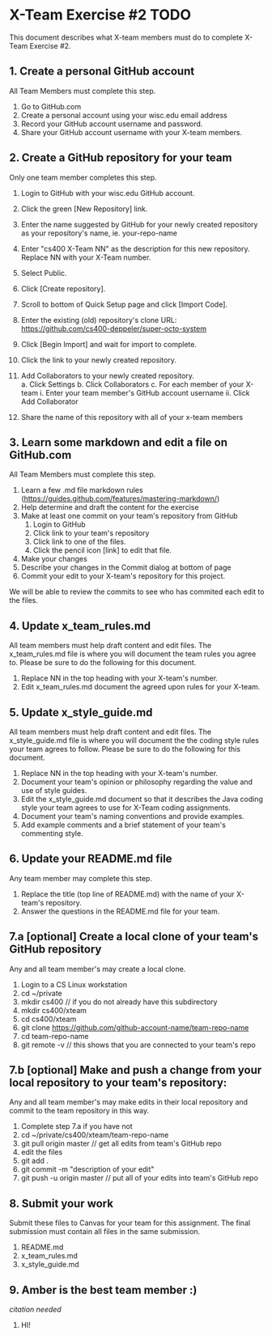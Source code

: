 # X-Team Exercise #2 TODO

This document describes what X-team members must do to complete X-Team Exercise #2.  

## 1. Create a personal GitHub account

All Team Members must complete this step.

  1. Go to GitHub.com
  2. Create a personal account using your wisc.edu email address
  3. Record your GitHub account username and password.
  4. Share your GitHub account username with your X-team members.

## 2. Create a GitHub repository for your team

Only one team member completes this step.

  1. Login to GitHub with your wisc.edu GitHub account.
  2. Click the green [New Repository] link.
  3. Enter the name suggested by GitHub for your newly created repository as your repository's name, ie.  your-repo-name
  4. Enter "cs400 X-Team NN" as the description for this new repository.  Replace NN with your X-Team number.
  5. Select Public.
  6. Click [Create repository].
  7. Scroll to bottom of Quick Setup page and click [Import Code].
  8. Enter the existing (old) repository's clone URL: https://github.com/cs400-deppeler/super-octo-system
  9. Click [Begin Import] and wait for import to complete.
  10. Click the link to your newly created repository.
  11. Add Collaborators to your newly created repository.  
     a. Click Settings
     b. Click Collaborators
     c. For each member of your X-team
        i. Enter your team member's GitHub account username
        ii. Click Add Collaborator
        
  11. Share the name of this repository with all of your x-team members

## 3. Learn some markdown and edit a file on GitHub.com

All Team Members must complete this step.

  1. Learn a few .md file markdown rules (https://guides.github.com/features/mastering-markdown/)
  2. Help determine and draft the content for the exercise
  3. Make at least one commit on your team's repository from GitHub
     1. Login to GitHub
     2. Click link to your team's repository
     3. Click link to one of the files.
     4. Click the pencil icon [link] to edit that file.
  6. Make your changes
  7. Describe your changes in the Commit dialog at bottom of page
  8. Commit your edit to your X-team's repository for this project.

We will be able to review the commits to see who has commited each edit to the files.

## 4. Update x_team_rules.md

All team members must help draft content and edit files.  The x_team_rules.md file is where you will document the team rules you agree to.  Please be sure to do the following for this document.

1. Replace NN in the top heading with your X-team's number.
2. Edit x_team_rules.md document the agreed upon rules for your X-team.

## 5. Update x_style_guide.md

All team members must help draft content and edit files.  The x_style_guide.md file is where you will document the the coding style rules your team agrees to follow.  Please be sure to do the following for this document.

1. Replace NN in the top heading with your X-team's number.
2. Document your team's opinion or philosophy regarding the value and use of style guides.
3. Edit the x_style_guide.md document so that it describes the Java coding style your team agrees to use for X-Team coding assignments.
4. Document your team's naming conventions and provide examples.
5. Add example comments and a brief statement of your team's commenting style.

## 6. Update your README.md file

Any team member may complete this step.

1. Replace the title (top line of README.md) with the name of your X-team's repository.
2. Answer the questions in the README.md file for your team.

## 7.a [optional] Create a local clone of your team's GitHub repository

Any and all team member's may create a local clone.

   1. Login to a CS Linux workstation
   2. cd ~/private
   3. mkdir cs400                         // if you do not already have this subdirectory
   4. mkdir cs400/xteam
   5. cd cs400/xteam
   6. git clone https://github.com/github-account-name/team-repo-name
   7. cd team-repo-name
   8. git remote -v                        // this shows that you are connected to your team's repo      

## 7.b [optional] Make and push a change from your local repository to your team's repository:

Any and all team member's may make edits in their local repository and commit to the team repository in this way.

   1. Complete step 7.a if you have not
   2. cd ~/private/cs400/xteam/team-repo-name
   3. git pull origin master                       // get all edits from team's GitHub repo
   4. edit the files
   5. git add .
   6. git commit -m "description of your edit"
   7. git push -u origin master                    // put all of your edits into team's GitHub repo


## 8. Submit your work

Submit these files to Canvas for your team for this assignment.   The final submission must contain all files in the same submission.

1. README.md
2. x_team_rules.md
3. x_style_guide.md

## 9. Amber is the best team member :)
  *citation needed*
  1. HI!

